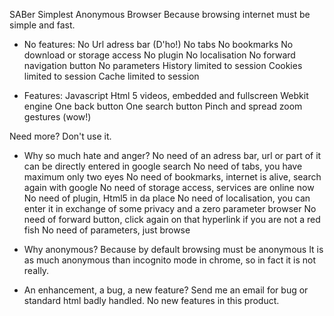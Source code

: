 SABer
Simplest Anonymous Browser
Because browsing internet must be simple and fast.

* No features:
No Url adress bar (D'ho!)
No tabs
No bookmarks
No download or storage access
No plugin
No localisation
No forward navigation button
No parameters
History limited to session
Cookies limited to session
Cache limited to session

* Features:
Javascript
Html 5 videos, embedded and fullscreen
Webkit engine
One back button
One search button
Pinch and spread zoom gestures (wow!)

Need more? Don't use it.


* Why so much hate and anger?
No need of an adress bar, url or part of it can be directly entered in google search
No need of tabs, you have maximum only two eyes
No need of bookmarks, internet is alive, search again with google
No need of storage access, services are online now
No need of plugin, Html5 in da place
No need of localisation, you can enter it in exchange of some privacy and a zero parameter browser
No need of forward button, click again on that hyperlink if you are not a red fish
No need of parameters, just browse

* Why anonymous?
Because by default browsing must be anonymous
It is as much anonymous than incognito mode in chrome, so in fact it is not really.

* An enhancement, a bug, a new feature?
Send me an email for bug or standard html badly handled.
No new features in this product.